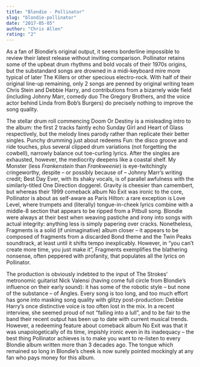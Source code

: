 ```yaml
---
title: "Blondie - Pollinator"
slug: "blondie-pollinator"
date: "2017-05-05"
author: "Chris Allen"
rating: "2"
---
```


As a fan of Blondie’s original output, it seems borderline impossible to review their latest release without inviting comparison. Pollinator retains some of the upbeat drum rhythms and bold vocals of their 1970s origins, but the substandard songs are drowned in a midi-keyboard mire more typical of later The Killers or other specious electro-rock. With half of their original line-up remaining, only 2 songs are penned by original writing team Chris Stein and Debbie Harry, and contributions from a bizarrely wide field (including Johnny Marr, comedy duo The Gregory Brothers, and the voice actor behind Linda from Bob’s Burgers) do precisely nothing to improve the song quality.

The stellar drum roll commencing Doom Or Destiny is a misleading intro to the album: the first 2 tracks faintly echo Sunday Girl and Heart of Glass respectively, but the melody lines parody rather than replicate their better singles. Punchy drumming just about redeems Fun: the disco groove and ride touches, plus several clipped drum variations (not forgetting the cowbell), narrowly balance out toe-curling lyrics. After the singles are exhausted, however, the mediocrity deepens like a coastal shelf. My Monster (less _Frankenstein_ than _Frankweenie_) is eye-twitchingly cringeworthy, despite – or possibly because of – Johnny Marr’s writing credit; Best Day Ever, with its shaky vocals, is of parallel awfulness with the similarly-titled One Direction doggerel. Gravity is cheesier than camembert, but whereas their 1999 comeback album No Exit was ironic to the core, Pollinator is about as self-aware as Paris Hilton: a rare exception is Love Level, where trumpets and (literally) tongue-in-cheek lyrics combine with a middle-8 section that appears to be ripped from a Pitbull song. Blondie were always at their best when weaving pastiche and irony into songs with actual integrity: anything less is simply papering over cracks. Nonetheless, Fragments is a solid (if unimaginative) album closer – it appears to be composed of fragments from a discarded Bond theme and the Twin Peaks soundtrack, at least until it shifts tempo inexplicably. However, in “you can’t create more time, you just make it”, Fragments exemplifies the blathering nonsense, often peppered with profanity, that populates all the lyrics on Pollinator.

The production is obviously indebted to the input of The Strokes’ metronomic guitarist Nick Valensi (having come full circle from Blondie’s influence on their early sound): it has some of the robotic style – but none of the substance – of Angles. Every song is too long, and too much effort has gone into masking song quality with glitzy post-production: Debbie Harry’s once distinctive voice is too often lost in the mix. In a recent interview, she seemed proud of not “falling into a lull”, and to be fair to the band their recent output has been up to date with current musical trends. However, a redeeming feature about comeback album No Exit was that it was unapologetically of its time, impishly ironic even in its inadequacy – the best thing Pollinator achieves is to make you want to re-listen to every Blondie album written more than 3 decades ago. The tongue which remained so long in Blondie’s cheek is now surely pointed mockingly at any fan who pays money for this album.
